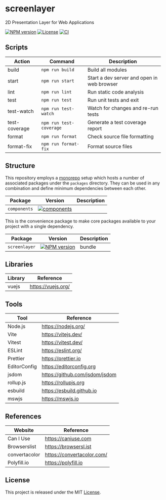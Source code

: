 # screenlayer

2D Presentation Layer for Web Applications

[![NPM version][npm-badge]][npm-url]
[![License][license-badge]][license-url]
[![CI][ci-badge]][ci-url]

## Scripts

| Action        | Command                 | Description                                |
| ------------- | ----------------------- | ------------------------------------------ |
| build         | `npm run build`         | Build all modules                          |
| start         | `npm run start`         | Start a dev server and open in web browser |
| lint          | `npm run lint`          | Run static code analysis                   |
| test          | `npm run test`          | Run unit tests and exit                    |
| test-watch    | `npm run test-watch`    | Watch for changes and re-run tests         |
| test-coverage | `npm run test-coverage` | Generate a test coverage report            |
| format        | `npm run format`        | Check source file formatting               |
| format-fix    | `npm run format-fix`    | Format source files                        |

## Structure

This repository employs a [monorepo](https://en.wikipedia.org/wiki/Monorepo) setup which hosts a number of associated packages under the `packages` directory. They can be used in any combination and define minimum dependencies between each other.

| Package      | Version                                           | Description |
| ------------ | ------------------------------------------------- | ----------- |
| `components` | [![components][components-badge]][components-url] |             |

This is the convenience package to make core packages available to your project with a single dependency.

| Package       | Version                              | Description |
| ------------- | ------------------------------------ | ----------- |
| `screenlayer` | [![NPM version][npm-badge]][npm-url] | bundle      |

## Libraries

| Library | Reference          |
| ------- | ------------------ |
| vuejs   | https://vuejs.org/ |

## Tools

| Tool         | Reference                      |
| ------------ | ------------------------------ |
| Node.js      | https://nodejs.org/            |
| Vite         | https://vitejs.dev/            |
| Vitest       | https://vitest.dev/            |
| ESLint       | https://eslint.org/            |
| Prettier     | https://prettier.io            |
| EditorConfig | https://editorconfig.org       |
| jsdom        | https://github.com/jsdom/jsdom |
| rollup.js    | https://rollupjs.org           |
| esbuild      | https://esbuild.github.io      |
| mswjs        | https://mswjs.io               |

## References

| Website       | Reference                  |
| ------------- | -------------------------- |
| Can I Use     | https://caniuse.com        |
| Browserslist  | https://browsersl.ist      |
| convertacolor | https://convertacolor.com/ |
| Polyfill.io   | https://polyfill.io        |

## License

This project is released under the MIT [License](LICENSE).

[ci-badge]: https://github.com/epreston/screenlayer/actions/workflows/ci.yml/badge.svg
[ci-url]: https://github.com/epreston/screenlayer/actions
[npm-badge]: https://img.shields.io/npm/v/screenlayer
[npm-url]: https://www.npmjs.com/package/screenlayer
[license-badge]: https://img.shields.io/npm/l/screenlayer.svg?cacheSeconds=2592000
[license-url]: LICENSE
[components-badge]: https://img.shields.io/npm/v/@screenlayer/components
[components-url]: https://www.npmjs.com/package/@screenlayer/components
